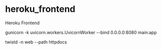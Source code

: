 # heroku_frontend
Heroku Frontend

gunicorn -k uvicorn.workers.UvicornWorker --bind 0.0.0.0:8080 main:app

twistd -n web --path httpdocs
